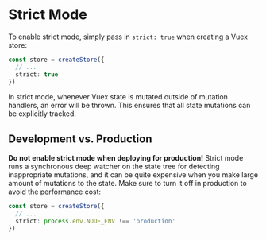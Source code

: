 # Strict Mode

To enable strict mode, simply pass in `strict: true` when creating a Vuex store:

```ts
const store = createStore({
  // ...
  strict: true
})
```

In strict mode, whenever Vuex state is mutated outside of mutation handlers, an error will be thrown. This ensures that all state mutations can be explicitly tracked.

## Development vs. Production

**Do not enable strict mode when deploying for production!** Strict mode runs a synchronous deep watcher on the state tree for detecting inappropriate mutations, and it can be quite expensive when you make large amount of mutations to the state. Make sure to turn it off in production to avoid the performance cost:

```ts
const store = createStore({
  // ...
  strict: process.env.NODE_ENV !== 'production'
})
```
